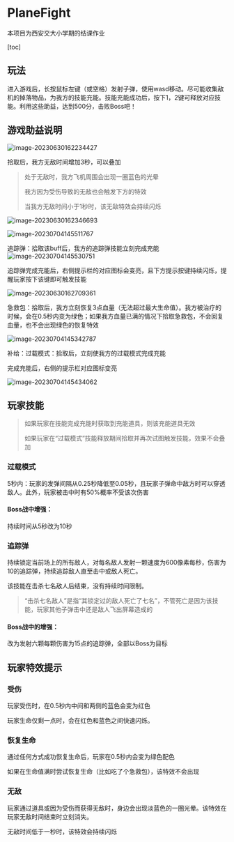 # PlaneFight

本项目为西安交大小学期的结课作业

[toc]

## 玩法

进入游戏后，长按鼠标左键（或空格）发射子弹，使用wasd移动。尽可能收集敌机的掉落物品，为我方的技能充能。技能充能成功后，按下1，2键可释放对应技能。利用这些助益，达到500分，击败Boss吧！

## 游戏助益说明

![image-20230630162234427](/Users/liyanxiao/PycharmProjects/PlaneFight_cocos/README.assets/image-20230630162234427.png)

拾取后，我方无敌时间增加3秒，可以叠加

> 处于无敌时，我方飞机周围会出现一圈蓝色的光晕
>
> 我方因为受伤导致的无敌也会触发下方的特效
>
> 当我方无敌时间小于1秒时，该无敌特效会持续闪烁

![image-20230630162346693](/Users/liyanxiao/PycharmProjects/PlaneFight_cocos/README.assets/image-20230630162346693.png)

![image-20230704145511767](/Users/liyanxiao/PycharmProjects/PlaneFight_cocos/README.assets/image-20230704145511767.png)

追踪弹：拾取该buff后，我方的追踪弹技能立刻完成充能![image-20230704145530751](/Users/liyanxiao/PycharmProjects/PlaneFight_cocos/README.assets/image-20230704145530751.png)

追踪弹完成充能后，右侧提示栏的对应图标会变亮，且下方提示按键持续闪烁，提醒玩家按下该键即可触发技能

![image-20230630162709361](/Users/liyanxiao/PycharmProjects/PlaneFight_cocos/README.assets/image-20230630162709361.png)

急救包：拾取后，我方立刻恢复3点血量（无法超过最大生命值）。我方被治疗的时候，会在0.5秒内变为绿色；如果我方血量已满的情况下拾取急救包，不会回复血量，也不会出现绿色的恢复特效

![image-20230704145342787](/Users/liyanxiao/PycharmProjects/PlaneFight_cocos/README.assets/image-20230704145342787.png)

补给：过载模式：拾取后，立刻使我方的过载模式完成充能

完成充能后，右侧的提示栏对应图标变亮

![image-20230704145434062](/Users/liyanxiao/PycharmProjects/PlaneFight_cocos/README.assets/image-20230704145434062.png)



## 玩家技能

> 如果玩家在技能完成充能时获取到充能道具，则该充能道具无效
>
> 如果玩家在“过载模式”技能释放期间拾取并再次试图触发技能，效果不会叠加

### 过载模式

5秒内：玩家的发弹间隔从0.25秒降低至0.05秒，且玩家子弹命中敌方时可以穿透敌人。此外，玩家被击中时有50%概率不受该次伤害

#### Boss战中增强：

持续时间从5秒改为10秒

### 追踪弹

持续锁定当前场上的所有敌人，对每名敌人发射一颗速度为600像素每秒，伤害为10的追踪弹，持续追踪敌人直至击中或敌人死亡。

该技能在击杀七名敌人后结束，没有持续时间限制。

> “击杀七名敌人”是指“其锁定过的敌人死亡了七名”，不管死亡是因为该技能，玩家其他子弹击中还是敌人飞出屏幕造成的

#### Boss战中的增强：

改为发射六颗每颗伤害为15点的追踪弹，全部以Boss为目标

## 玩家特效提示

### 受伤

玩家受伤时，在0.5秒内中间和两侧的蓝色会变为红色

玩家生命仅剩一点时，会在红色和蓝色之间快速闪烁。

### 恢复生命

通过任何方式成功恢复生命后，玩家在0.5秒内会变为绿色配色

如果在生命值满时尝试恢复生命（比如吃了个急救包），该特效不会出现

### 无敌

玩家通过道具或因为受伤而获得无敌时，身边会出现淡蓝色的一圈光晕。该特效在玩家无敌时间结束时立刻消失。

无敌时间低于一秒时，该特效会持续闪烁